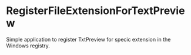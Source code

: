 # RegisterFileExtensionForTextPreview

Simple application to register TxtPreview for specic extension in the Windows registry.